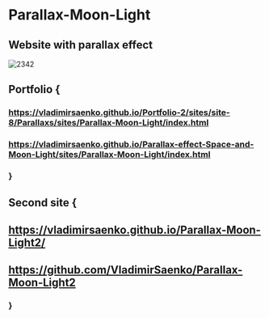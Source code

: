 # Parallax-Moon-Light
 
## Website with parallax effect

![2342](https://user-images.githubusercontent.com/56477695/116458558-7606f080-a86d-11eb-8f27-7e697936fe0c.jpg)

## Portfolio {

### https://vladimirsaenko.github.io/Portfolio-2/sites/site-8/Parallaxs/sites/Parallax-Moon-Light/index.html

### https://vladimirsaenko.github.io/Parallax-effect-Space-and-Moon-Light/sites/Parallax-Moon-Light/index.html

### }

## Second site {

## https://vladimirsaenko.github.io/Parallax-Moon-Light2/

## https://github.com/VladimirSaenko/Parallax-Moon-Light2

### } 
